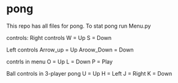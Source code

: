 # pong

This repo has all files for pong.
To stat pong run Menu.py

controls:
Right controls
W = Up
S = Down

Left controls
Arrow_up = Up
Aroow_Down = Down

contrls in menu
O = Up
L = Down
P = Play

Ball controls in 3-player pong
U = Up
H = Left
J = Right
K = Down
